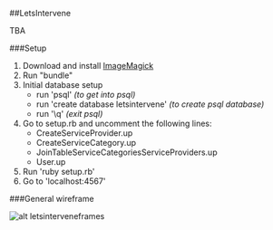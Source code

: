 ##LetsIntervene

TBA

###Setup

1. Download and install [ImageMagick](http://www.imagemagick.org/)
2. Run "bundle"
3. Initial database setup 
    * run 'psql' *(to get into psql)*
    * run 'create database letsintervene' *(to create psql database)*
    * run '\q' *(exit psql)*
4. Go to setup.rb and uncomment the following lines: 
    * CreateServiceProvider.up
    * CreateServiceCategory.up
    * JoinTableServiceCategoriesServiceProviders.up
    * User.up
5. Run 'ruby setup.rb'
6. Go to 'localhost:4567'


###General wireframe

![alt letsinterveneframes](http://i60.tinypic.com/11cf7e8.jpg "LetsInterveneFrames")


